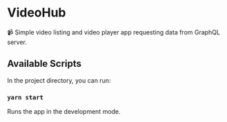 # VideoHub
📹 Simple video listing and video player app requesting data from GraphQL server.

## Available Scripts

In the project directory, you can run:

### `yarn start`

Runs the app in the development mode.<br />
